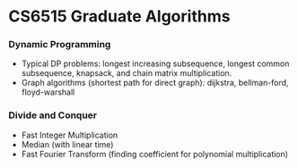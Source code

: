 # CS6515 Graduate Algorithms
### Dynamic Programming
- Typical DP problems: longest increasing subsequence, longest common subsequence, knapsack, and chain matrix multiplication.
- Graph algorithms (shortest path for direct graph): dijkstra, bellman-ford, floyd-warshall
### Divide and Conquer
- Fast Integer Multiplication
- Median (with linear time)
- Fast Fourier Transform (finding coefficient for polynomial multiplication)
